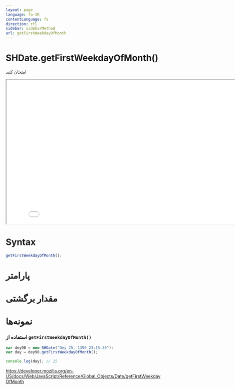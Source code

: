 ```yaml
---
layout: page
language: fa-IR
contentLanguage: fa
direction: rtl
sidebar: sidebarMethod
url: getFirstWeekdayOfMonth
---
```


# SHDate.getFirstWeekdayOfMonth()

امتحان کنید

<iframe style="width: 830px; height: 460px;" src="/SHDateTime-js/examples/live.html?function=getFirstWeekdayOfMonth" title="MDN Web Docs Interactive Example" loading="lazy"></iframe>
<br/>

# Syntax

```js
getFirstWeekdayOfMonth();
```

# پارامتر

# مقدار برگشتی

# نمونه‌ها

### استفاده از <code dir="ltr">getFirstWeekdayOfMonth()</code>

```js
var dey90 = new SHDate("Dey 25, 1390 23:15:30");
var day = dey90.getFirstWeekdayOfMonth();

console.log(day); // 25
```

https://developer.mozilla.org/en-US/docs/Web/JavaScript/Reference/Global_Objects/Date/getFirstWeekdayOfMonth
